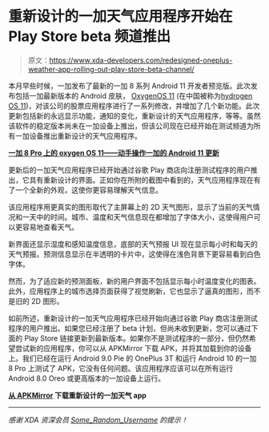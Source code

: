 # 重新设计的一加天气应用程序开始在 Play Store beta 频道推出

> 原文：<https://www.xda-developers.com/redesigned-oneplus-weather-app-rolling-out-play-store-beta-channel/>

本月早些时候，一加发布了最新的一加 8 系列 Android 11 开发者预览版。此次发布包括一加最新版本的 Android 皮肤， [OxygenOS 11](https://www.xda-developers.com/oneplus-android-11-final-developer-preview-oxygenos-11/) (在中国被称为[hydrogen OS 11](https://www.xda-developers.com/oneplus-hydrogenos-11-comes-with-redesigned-weather-app-always-on-display-and-more/))，对该公司的股票应用程序进行了一系列修改，并增加了几个新功能。此次更新包括新的永远显示功能，通知的变化，重新设计的天气应用程序，等等。虽然该软件的稳定版本尚未在一加设备上推出，但该公司现在已经开始在测试频道为所有一加设备推出重新设计的天气应用程序。

**[一加 8 Pro 上的 oxygen OS 11——动手操作一加的 Android 11 更新](https://www.xda-developers.com/oxygenos-11-beta-oneplus-8-pro-android-11-update-hands-on/)**

更新后的一加天气应用程序已经开始通过谷歌 Play 商店向注册测试程序的用户推出，它具有重新设计的界面。正如你在所附的截图中看到的，天气应用程序现在有了一个全新的外观，这使你更容易理解天气信息。

该应用程序用更真实的图形取代了主屏幕上的 2D 天气图形，显示了当前的天气情况和一天中的时间。城市、温度和天气信息现在都增加了字体大小，这使得用户可以更容易地查看天气。

新界面还显示湿度和感知温度信息，底部的天气预报 UI 现在显示每小时和每天的天气预报。预测信息显示在半透明的卡片中，这使得在浅色背景下更容易看到白色字体。

然而，为了适应新的预测面板，新的用户界面不包括显示每小时温度变化的图表。此外，应用程序上的城市选择页面获得了视觉刷新，它也显示了逼真的图形，而不是旧的 2D 图形。

如前所述，重新设计的一加天气应用程序已经开始向通过谷歌 Play 商店注册测试程序的用户推出。如果您已经注册了 beta 计划，但尚未收到更新，您可以通过下面的 Play Store 链接更新到最新版本。如果你不是测试程序的一部分，但仍然希望尝试新的应用程序，你可以从 APKMirror 下载 APK，并将其加载到你的设备上。我们已经在运行 Android 9.0 Pie 的 OnePlus 3T 和运行 Android 10 的一加 8 Pro 上测试了 APK，它没有任何问题。该应用程序应该可以在所有运行 Android 8.0 Oreo 或更高版本的一加设备上运行。

**[从 APKMirror](https://www.apkmirror.com/apk/oneplus-ltd/oneplus-weather/oneplus-weather-2-7-1-200825172536-87e9e1e-release/oneplus-weather-2-7-1-200825172536-87e9e1e-android-apk-download/) 下载重新设计的一加天气 app**

* * *

*感谢 XDA 资深会员 [Some_Random_Username](https://forum.xda-developers.com/member.php?u=8234677) 的提示！*